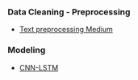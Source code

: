 ### Data Cleaning - Preprocessing

- [Text preprocessing Medium](https://medium.com/product-ai/text-preprocessing-in-python-steps-tools-and-examples-bf025f872908)

### Modeling

- [CNN-LSTM](https://machinelearningmastery.com/cnn-long-short-term-memory-networks/)
